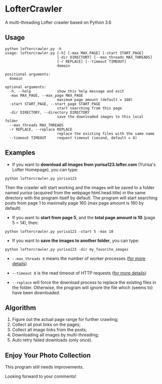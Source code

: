 # LofterCrawler
A multi-threading Lofter crawler based on Python 3.6

## Usage
```
python loftercrawler.py -h
usage: loftercrawler.py [-h] [-max MAX_PAGE] [-start START_PAGE]
                        [-dir DIRECTORY] [--max_threads MAX_THREADS]
                        [-r REPLACE] [--timeout TIMEOUT]
                        domain

positional arguments:
  domain

optional arguments:
  -h, --help            show this help message and exit
  -max MAX_PAGE, --max_page MAX_PAGE
                        maximum page amount (default = 160)
  -start START_PAGE, --start_page START_PAGE
                        start searching from this page
  -dir DIRECTORY, --directory DIRECTORY
                        save the downloaded images to this local folder
  --max_threads MAX_THREADS
  -r REPLACE, --replace REPLACE
                        replace the existing files with the same name
  --timeout TIMEOUT     request timeout (second, default = 8)
```
  
## Examples

- If you want to **download all images from yurisa123.lofter.com** (Yurisa's Lofter Homepage), you can type:
```shell
python loftercrawler.py yurisa123
```
Then the crawler will start working and the images will be saved to a folder named *yurisa* (acquired from the webpage html.head.title) in the same directory with the program itself by default. The program will start searching posts from page 1 to maximally page 160 (max page amount is 160 by default)

- If you want to **start from page 5**, and the **total page amount is 10** (page 5 ~ 14), then:
```shell
python loftercrawler.py yurisa123 -start 5 -max 10
```

- If you want to **save the images to another folder**, you can type:
```shell
python loftercrawler.py yurisa123 -dir my_favorite_images
```

- `--max_threads 8` means the number of worker processes ([for more details](https://docs.python.org/3.6/library/multiprocessing.html#using-a-pool-of-workers))

- `--timeout 8` is the read timeout of HTTP requests ([for more details](http://docs.python-requests.org/en/master/user/advanced/#timeouts))

- `--replace` will force the download process to replace the existing files in the folder. Otherwise, the program will ignore the file which (seems to) have been downloaded.

## Algorithm

1. Figure out the actual page range for further crawling;
2. Collect all post links on the pages;
3. Collect all image links from the posts;
4. Downloading all images by multi-threading;
5. Auto retry failed downloads (only once).

## Enjoy Your Photo Collection

This program still needs improvements.

Looking forward to your comments!
